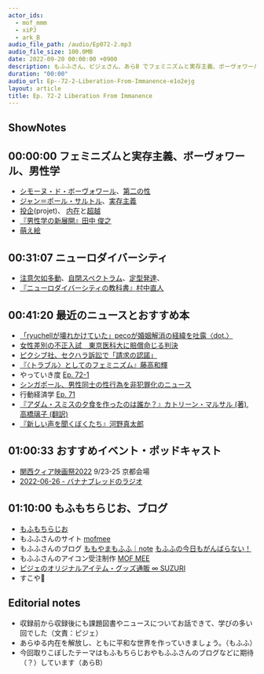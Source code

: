 ```yaml
---
actor_ids:
  - mof_mmm
  - xiPJ
  - ark_B
audio_file_path: /audio/Ep072-2.mp3
audio_file_size: 100.0MB
date: 2022-09-20 00:00:00 +0900
description: もふふさん、ピジェさん、あらB でフェミニズムと実存主義、ボーヴォワール、ニューロダイバーシティ、おすすめコンテンツ、もふもちらじお、ブログなどについて話しました。
duration: "00:00"
audio_url: Ep--72-2-Liberation-From-Immanence-e1o2ejg
layout: article
title: Ep. 72-2 Liberation From Immanence
---
```

## ShowNotes

## 00:00:00 フェミニズムと実存主義、ボーヴォワール、男性学

* [シモーヌ・ド・ボーヴォワール](https://bit.ly/3DF6EGm)、[第二の性](https://bit.ly/3BTE0QM)
* [ジャン＝ポール・サルトル](https://bit.ly/3BQILdx)、[実存主義](https://bit.ly/3DSgpRV)
* [投企](https://bit.ly/3f2tWvu)(projet)、 [内在](https://bit.ly/3UiEsz0)と[超越](https://bit.ly/3UkJPxw)
* [『男性学の新展開』田中 俊之](https://amzn.to/3dq0yyZ)
* [萌え絵](https://bit.ly/3UpOkXY)

## 00:31:07 ニューロダイバーシティ

* [注意欠如多動](https://bit.ly/3LnHjmg)、[自閉スペクトラム](https://bit.ly/3du3lXN)、[定型発達](https://bit.ly/3Lu0Wcf)、
* [『ニューロダイバーシティの教科書』村中直人](https://amzn.to/3LtRFBc)

## 00:41:20 最近のニュースとおすすめ本

* [「ryuchellが壊れかけていた」pecoが婚姻解消の経緯を吐露〈dot.〉](https://bit.ly/3xzoGWT)
* [女性差別の不正入試　東京医科大に賠償命じる判決](https://bit.ly/3DyGvsT)
* [ピクシブ社、セクハラ訴訟で「請求の認諾」](https://bit.ly/3LpcKwi)
* [『〈トラブル〉としてのフェミニズム』藤高和輝](https://bit.ly/3RU0uGQ)
* やっていき度 [Ep. 72-1](https://bit.ly/3qPGpWk)
* [シンガポール、男性同士の性行為を非犯罪化のニュース](https://bit.ly/3BmLASi)
* 行動経済学 [Ep. 71](https://bit.ly/3dxeE1o)
* [『アダム・スミスの夕食を作ったのは誰か？』カトリーン・マルサル (著), 高橋璃子 (翻訳)](https://amzn.to/3AD87Lw)
* [『新しい声を聞くぼくたち』河野真太郎](https://amzn.to/3DBubI8)

## 01:00:33 おすすめイベント・ポッドキャスト

* [関西クィア映画祭2022](https://kansai-qff.org/2022/) 9/23-25 京都会場
* [2022-06-26 - バナナブレッドのラジオ](https://pca.st/k11usdcq#t=803)

## 01:10:00 もふもちらじお、ブログ

* [もふもちらじお](https://radio.mofmochi.com/)
* もふふさんのサイト [mofmee](https://mofmee.me/#/)
* もふふさんのブログ [ももやまもふふ｜note](https://note.com/mof_mmm/) [もふふの今日もがんばらない！](https://mofchan.com/)
* もふふさんのアイコン受注制作 [MOF MEE](https://mof.thebase.in/)
* [ピジェのオリジナルアイテム・グッズ通販 ∞ SUZURI](https://suzuri.jp/xiPJ)
* すこや🦀

## Editorial notes

* 収録前から収録後にも課題図書やニュースについてお話できて、学びの多い回でした（文責：ピジェ）
* あらゆる内在を解放し、ともに平和な世界を作っていきましょう。（もふふ）
* 今回取りこぼしたテーマはもふもちらじおやもふふさんのブログなどに期待（？）しています（あらB）